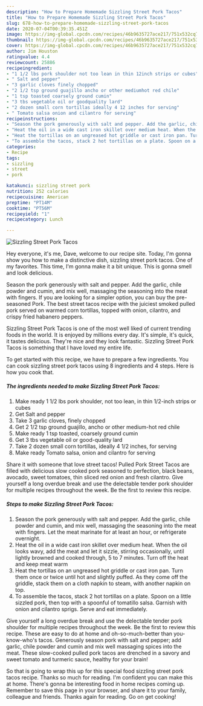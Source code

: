 ```yaml
---
description: "How to Prepare Homemade Sizzling Street Pork Tacos"
title: "How to Prepare Homemade Sizzling Street Pork Tacos"
slug: 678-how-to-prepare-homemade-sizzling-street-pork-tacos
date: 2020-07-04T00:39:35.451Z
image: https://img-global.cpcdn.com/recipes/46b9635727ace217/751x532cq70/sizzling-street-pork-tacos-recipe-main-photo.jpg
thumbnail: https://img-global.cpcdn.com/recipes/46b9635727ace217/751x532cq70/sizzling-street-pork-tacos-recipe-main-photo.jpg
cover: https://img-global.cpcdn.com/recipes/46b9635727ace217/751x532cq70/sizzling-street-pork-tacos-recipe-main-photo.jpg
author: Jim Houston
ratingvalue: 4.4
reviewcount: 25886
recipeingredient:
- "1 1/2 lbs pork shoulder not too lean in thin 12inch strips or cubes"
- " Salt and pepper"
- "3 garlic cloves finely chopped"
- "2 1/2 tsp ground guajillo ancho or other mediumhot red chile"
- "1 tsp toasted coarsely ground cumin"
- "3 tbs vegetable oil or goodquality lard"
- "2 dozen small corn tortillas ideally 4 12 inches for serving"
- " Tomato salsa onion and cilantro for serving"
recipeinstructions:
- "Season the pork generously with salt and pepper. Add the garlic, chile powder and cumin, and mix well, massaging the seasoning into the meat with fingers. Let the meat marinate for at least an hour, or refrigerate overnight."
- "Heat the oil in a wide cast iron skillet over medium heat. When the oil looks wavy, add the meat and let it sizzle, stirring occasionally, until lightly browned and cooked through, 5 to 7 minutes. Turn off the heat and keep meat warm"
- "Heat the tortillas on an ungreased hot griddle or cast iron pan. Turn them once or twice until hot and slightly puffed. As they come off the griddle, stack them on a cloth napkin to steam, with another napkin on top."
- "To assemble the tacos, stack 2 hot tortillas on a plate. Spoon on a little sizzled pork, then top with a spoonful of tomatillo salsa. Garnish with onion and cilantro sprigs. Serve and eat immediately."
categories:
- Recipe
tags:
- sizzling
- street
- pork

katakunci: sizzling street pork 
nutrition: 252 calories
recipecuisine: American
preptime: "PT14M"
cooktime: "PT56M"
recipeyield: "1"
recipecategory: Lunch

---
```



![Sizzling Street Pork Tacos](https://img-global.cpcdn.com/recipes/46b9635727ace217/751x532cq70/sizzling-street-pork-tacos-recipe-main-photo.jpg)

Hey everyone, it's me, Dave, welcome to our recipe site. Today, I'm gonna show you how to make a distinctive dish, sizzling street pork tacos. One of my favorites. This time, I'm gonna make it a bit unique. This is gonna smell and look delicious.

Season the pork generously with salt and pepper. Add the garlic, chile powder and cumin, and mix well, massaging the seasoning into the meat with fingers. If you are looking for a simpler option, you can buy the pre-seasoned Pork. The best street tacos recipe with the juiciest smoked pulled pork served on warmed corn tortillas, topped with onion, cilantro, and crispy fried habanero peppers.

Sizzling Street Pork Tacos is one of the most well liked of current trending foods in the world. It is enjoyed by millions every day. It's simple, it's quick, it tastes delicious. They're nice and they look fantastic. Sizzling Street Pork Tacos is something that I have loved my entire life.


To get started with this recipe, we have to prepare a few ingredients. You can cook sizzling street pork tacos using 8 ingredients and 4 steps. Here is how you cook that.

<!--inarticleads1-->

##### The ingredients needed to make Sizzling Street Pork Tacos:

1. Make ready 1 1/2 lbs pork shoulder, not too lean, in thin 1/2-inch strips or cubes
1. Get  Salt and pepper
1. Take 3 garlic cloves, finely chopped
1. Get 2 1/2 tsp ground guajillo, ancho or other medium-hot red chile
1. Make ready 1 tsp toasted, coarsely ground cumin
1. Get 3 tbs vegetable oil or good-quality lard
1. Take 2 dozen small corn tortillas, ideally 4 1/2 inches, for serving
1. Make ready  Tomato salsa, onion and cilantro for serving


Share it with someone that love street tacos! Pulled Pork Street Tacos are filled with delicious slow cooked pork seasoned to perfection, black beans, avocado, sweet tomatoes, thin sliced red onion and fresh cilantro. Give yourself a long overdue break and use the delectable tender pork shoulder for multiple recipes throughout the week. Be the first to review this recipe. 

<!--inarticleads2-->

##### Steps to make Sizzling Street Pork Tacos:

1. Season the pork generously with salt and pepper. Add the garlic, chile powder and cumin, and mix well, massaging the seasoning into the meat with fingers. Let the meat marinate for at least an hour, or refrigerate overnight.
1. Heat the oil in a wide cast iron skillet over medium heat. When the oil looks wavy, add the meat and let it sizzle, stirring occasionally, until lightly browned and cooked through, 5 to 7 minutes. Turn off the heat and keep meat warm
1. Heat the tortillas on an ungreased hot griddle or cast iron pan. Turn them once or twice until hot and slightly puffed. As they come off the griddle, stack them on a cloth napkin to steam, with another napkin on top.
1. To assemble the tacos, stack 2 hot tortillas on a plate. Spoon on a little sizzled pork, then top with a spoonful of tomatillo salsa. Garnish with onion and cilantro sprigs. Serve and eat immediately.


Give yourself a long overdue break and use the delectable tender pork shoulder for multiple recipes throughout the week. Be the first to review this recipe. These are easy to do at home and oh-so-much-better than you-know-who&#39;s tacos. Generously season pork with salt and pepper; add garlic, chile powder and cumin and mix well massaging spices into the meat. These slow-cooked pulled pork tacos are drenched in a savory and sweet tomato and turmeric sauce, healthy for your brain! 

So that is going to wrap this up for this special food sizzling street pork tacos recipe. Thanks so much for reading. I'm confident you can make this at home. There's gonna be interesting food in home recipes coming up. Remember to save this page in your browser, and share it to your family, colleague and friends. Thanks again for reading. Go on get cooking!
